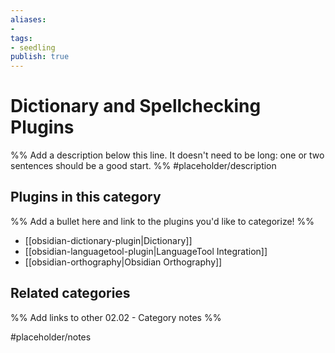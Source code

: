 ```yaml
---
aliases:
- 
tags: 
- seedling 
publish: true
---
```



# Dictionary and Spellchecking Plugins

%% Add a description below this line. It doesn't need to be long: one or two sentences should be a good start. %%
#placeholder/description 

## Plugins in this category

%% Add a bullet here and link to the plugins you'd like to categorize! %%

- [[obsidian-dictionary-plugin|Dictionary]]
- [[obsidian-languagetool-plugin|LanguageTool Integration]]
- [[obsidian-orthography|Obsidian Orthography]]

## Related categories

%% Add links to other 02.02 - Category notes %%

#placeholder/notes

